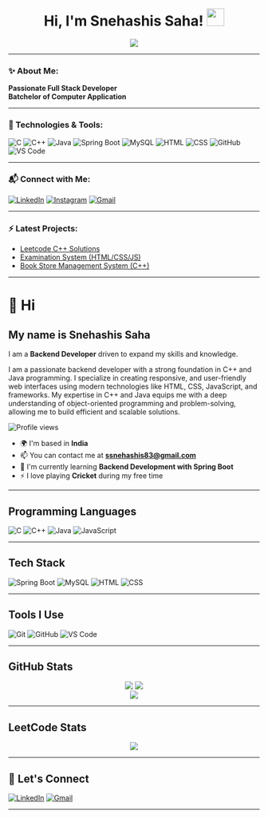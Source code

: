 

<h1 align="center">Hi, I'm Snehashis Saha! <img src="https://media.giphy.com/media/hvRJCLFzcasrR4ia7z/giphy.gif" width="35px"></h1>

<p align="center">
  <img src="https://readme-typing-svg.herokuapp.com?font=Fira+Code&duration=4000&pause=1000&color=FF4A4A&center=true&vCenter=true&width=435&lines=Backend+Developer;C%2FC%2B%2B+DSA;Spring+Boot+%7C+MySQL+%7C;Coding+%7C+Gaming+Lover" />
</p>

---

### ✨ About Me:
**Passionate Full Stack Developer**  
**Batchelor of Computer Application**  


---

### 🔧 Technologies & Tools:

![C](https://img.shields.io/badge/C-00599C?style=flat-square&logo=c&logoColor=white)
![C++](https://img.shields.io/badge/C++-00599C?style=flat-square&logo=c%2B%2B&logoColor=white)
![Java](https://img.shields.io/badge/Java-orange?style=flat-square&logo=java)
![Spring Boot](https://img.shields.io/badge/Spring_Boot-6DB33F?style=flat-square&logo=spring-boot)
![MySQL](https://img.shields.io/badge/MySQL-00758F?style=flat-square&logo=mysql)
![HTML](https://img.shields.io/badge/HTML5-E34F26?style=flat-square&logo=html5&logoColor=white)
![CSS](https://img.shields.io/badge/CSS3-1572B6?style=flat-square&logo=css3)
![GitHub](https://img.shields.io/badge/GitHub-black?style=flat-square&logo=github)
![VS Code](https://img.shields.io/badge/VS_Code-007ACC?style=flat-square&logo=visual-studio-code)

---


### 📬 Connect with Me:
[![LinkedIn](https://img.shields.io/badge/LinkedIn-blue?style=for-the-badge&logo=linkedin)](https://www.linkedin.com/in/snehashis-saha-613351222/)
[![Instagram](https://img.shields.io/badge/Instagram-ff69b4?style=for-the-badge&logo=instagram)]([https://instagram.com/your_username](https://www.instagram.com/snehashis_83/))
[![Gmail](https://img.shields.io/badge/Gmail-D14836?style=for-the-badge&logo=gmail&logoColor=white)](mailto:ssnehashis83@gmail.com)

---

### ⚡ Latest Projects:
- [Leetcode C++ Solutions](https://github.com/Snehashis-Saha/Leetcode-CPP-Solutions)
- [Examination System (HTML/CSS/JS)](https://github.com/Snehashis-Saha/Examination-System)
- [Book Store Management System (C++)](https://github.com/Snehashis-Saha/Book-Store-Management)


---

# 👋 Hi  
## My name is **Snehashis Saha**

I am a **Backend Developer** driven to expand my skills and knowledge.

I am a passionate backend developer with a strong foundation in C++ and Java programming. I specialize in creating responsive, and user-friendly web interfaces using modern technologies like HTML, CSS, JavaScript, and frameworks. My expertise in C++ and Java equips me with a deep understanding of object-oriented programming and problem-solving, allowing me to build efficient and scalable solutions.

![Profile views](https://komarev.com/ghpvc/?username=Snehashis-Saha&color=blue)

- 🌍 I'm based in **India**  
- 📫 You can contact me at **ssnehashis83@gmail.com**  
- 🧠 I'm currently learning **Backend Development with Spring Boot**  
- ⚡ I love playing **Cricket** during my free time

---

## Programming Languages  
![C](https://img.shields.io/badge/C-00599C?style=flat-square&logo=c&logoColor=white)
![C++](https://img.shields.io/badge/C++-00599C?style=flat-square&logo=c%2B%2B&logoColor=white)
![Java](https://img.shields.io/badge/Java-orange?style=flat-square&logo=java)
![JavaScript](https://img.shields.io/badge/JavaScript-F0DB4F?style=flat-square&logo=javascript&logoColor=black)


---

## Tech Stack  
![Spring Boot](https://img.shields.io/badge/Spring_Boot-6DB33F?style=flat-square&logo=spring-boot)
![MySQL](https://img.shields.io/badge/MySQL-00758F?style=flat-square&logo=mysql)
![HTML](https://img.shields.io/badge/HTML5-E34F26?style=flat-square&logo=html5&logoColor=white)
![CSS](https://img.shields.io/badge/CSS3-1572B6?style=flat-square&logo=css3)

---

## Tools I Use  
![Git](https://img.shields.io/badge/Git-F05032?style=flat-square&logo=git&logoColor=white)
![GitHub](https://img.shields.io/badge/GitHub-000?style=flat-square&logo=github)
![VS Code](https://img.shields.io/badge/VS_Code-007ACC?style=flat-square&logo=visual-studio-code)

---

## GitHub Stats  
<p align="center">
  <img src="https://github-readme-streak-stats.herokuapp.com/?user=Snehashis-Saha&theme=dark" />
  <img src="https://github-readme-stats.vercel.app/api?username=Snehashis-Saha&show_icons=true&theme=dark" /> <br>
  <img src="https://github-readme-stats.vercel.app/api/top-langs/?username=Snehashis-Saha&layout=compact&theme=dark" />
</p>

---
## LeetCode Stats  
<p align="center">
  <img src="https://leetcard.jacoblin.cool/ssnehashis83?theme=dark&font=baloo&ext=heatmap" />
</p>

---

## 🔗 Let's Connect  
[![LinkedIn](https://img.shields.io/badge/LinkedIn-blue?style=for-the-badge&logo=linkedin)]([https://linkedin.com/in/snehashis-saha](https://www.linkedin.com/in/snehashis-saha-613351222/))  
[![Gmail](https://img.shields.io/badge/Gmail-red?style=for-the-badge&logo=gmail&logoColor=white)](mailto:snehashis83@gmail.com)

---
